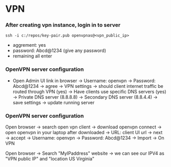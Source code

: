 # VPN

### After creating vpn instance, login in to server 

```
ssh -i c:/repos/key-pair.pub openvpnas@<vpn_public_ip>
```
- aggrement: yes
- password: Abcd@1234 (give any password)
- remaining all enter

### OpenVPN server configuration

- Open Admin UI link in browser → Username: openvpn → Password: Abcd@1234 → agree → VPN settings → should client internet traffic be routed through VPN (yes) → Have clients use specific DNS servers (yes) → Private DNS server (8.8.8.8) → Secondary DNS server (8.8.4.4) → save settings → update running server 

### OpenVPN server configuration

Open browser → search open vpn client → download openvpn connect → open openvpn in your laptop after downloaded → URL: client UI url → next → accept → Username: openvpn → Password: Abcd@1234 → Import → On VPN

Open browser → Search "MyIPaddress" website → we can see our IPV4 as "VPN public IP" and "location US Virginia"